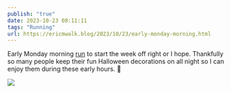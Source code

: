 ```yaml
---
publish: "true"
date: 2023-10-23 08:11:11
tags: "Running"
url: https://ericmwalk.blog/2023/10/23/early-monday-morning.html
---
```


Early Monday morning [run](https://www.strava.com/activities/10089431508) to start the week off right or I hope. Thankfully so many people keep their fun Halloween decorations on all night so I can enjoy them during these early hours. 🎃

![](https://ericmwalk.blog/uploads/2023/774f85d2-ba9a-456b-a70f-c4304cde52b4.jpg)
